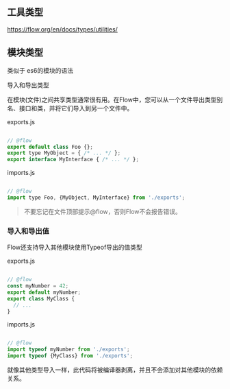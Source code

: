 ## 工具类型

https://flow.org/en/docs/types/utilities/

## 模块类型

类似于 es6的模块的语法

导入和导出类型

在模块(文件)之间共享类型通常很有用。在Flow中，您可以从一个文件导出类型别名、接口和类，并将它们导入到另一个文件中。

exports.js

```js

// @flow
export default class Foo {};
export type MyObject = { /* ... */ };
export interface MyInterface { /* ... */ };
```

imports.js

```js

// @flow
import type Foo, {MyObject, MyInterface} from './exports';
```

> 不要忘记在文件顶部提示@flow，否则Flow不会报告错误。

### 导入和导出值

Flow还支持导入其他模块使用Typeof导出的值类型

exports.js

```js

// @flow
const myNumber = 42;
export default myNumber;
export class MyClass {
  // ...
}
```

imports.js

```js

// @flow
import typeof myNumber from './exports';
import typeof {MyClass} from './exports';
```

就像其他类型导入一样，此代码将被编译器剥离，并且不会添加对其他模块的依赖关系。


